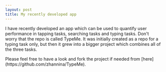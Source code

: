 ```yaml
---
layout: post
title: My recently developed app
---
```


I have recently developed an app which can be used to quantify user performance in tapping tasks, searching tasks and typing tasks. Don't worry that the repo is called TypeMe. It was initially created as a repo for a typing task only, but then it grew into a bigger project which combines all of the three tasks.
<p>Please feel free to have a look and fork the project if needed from [here](https://github.com/zhannina/TypeMe).